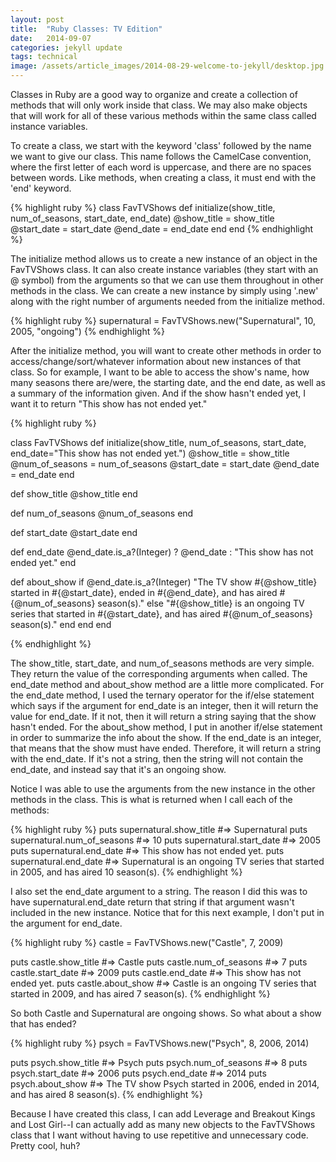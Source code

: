 ```yaml
---
layout: post
title:  "Ruby Classes: TV Edition"
date:   2014-09-07
categories: jekyll update
tags: technical
image: /assets/article_images/2014-08-29-welcome-to-jekyll/desktop.jpg
---
```


Classes in Ruby are a good way to organize and create a collection of methods that will only work inside that class.  We may also make objects that will work for all of these various methods within the same class called instance variables.

To create a class, we start with the keyword 'class' followed by the name we want to give our class.  This name follows the CamelCase convention, where the first letter of each word is uppercase, and there are no spaces between words.  Like methods, when creating a class, it must end with the 'end' keyword.

{% highlight ruby %}
  class FavTVShows
    def initialize(show_title, num_of_seasons, start_date, end_date)
      @show_title = show_title
      @start_date = start_date
      @end_date = end_date
    end
  end
{% endhighlight %}

The initialize method allows us to create a new instance of an object in the FavTVShows class.  It can also create instance variables (they start with an @ symbol) from the arguments so that we can use them throughout in other methods in the class.  We can create a new instance by simply using '.new' along with the right number of arguments needed from the initialize method.

{% highlight ruby %}
  supernatural = FavTVShows.new("Supernatural", 10, 2005, "ongoing")
{% endhighlight %}

After the initialize method, you will want to create other methods in order to access/change/sort/whatever information about new instances of that class.  So for example, I want to be able to access the show's name, how many seasons there are/were, the starting date, and the end date, as well as a summary of the information given.  And if the show hasn't ended yet, I want it to return "This show has not ended yet."

{% highlight ruby %}

class FavTVShows
  def initialize(show_title, num_of_seasons, start_date, end_date="This show has not ended
  yet.")
    @show_title = show_title
    @num_of_seasons = num_of_seasons
    @start_date = start_date
    @end_date = end_date
  end

  def show_title
    @show_title
  end

  def num_of_seasons
    @num_of_seasons
  end

  def start_date
    @start_date
  end

  def end_date
    @end_date.is_a?(Integer) ? @end_date : "This show has not ended yet."
  end

  def about_show
    if @end_date.is_a?(Integer)
      "The TV show #{@show_title} started in #{@start_date}, ended in #{@end_date}, and has
      aired #{@num_of_seasons} season(s)."
    else
      "#{@show_title} is an ongoing TV series that started in #{@start_date}, and has aired
      #{@num_of_seasons} season(s)."
    end
  end
end

{% endhighlight %}

The show\_title, start\_date, and num\_of\_seasons methods are very simple.  They return the value of the corresponding arguments when called.  The end\_date method and about\_show method are a little more complicated.  For the end\_date method, I used the ternary operator for the if/else statement which says if the argument for end\_date is an integer, then it will return the value for end\_date.  If it not, then it will return a string saying that the show hasn't ended.  For the about\_show method, I put in another if/else statement in order to summarize the info about the show.  If the end\_date is an integer, that means that the show must have ended.  Therefore, it will return a string with the end\_date.  If it's not a string, then the string will not contain the end\_date, and instead say that it's an ongoing show.

Notice I was able to use the arguments from the new instance in the other methods in the class. This is what is returned when I call each of the methods:

{% highlight ruby %}
  puts supernatural.show_title
   #=> Supernatural
  puts supernatural.num_of_seasons
   #=> 10
  puts supernatural.start_date
   #=> 2005
  puts supernatural.end_date
   #=> This show has not ended yet.
  puts supernatural.end_date
   #=> Supernatural is an ongoing TV series that started in 2005, and has aired 10 season(s).
{% endhighlight %}

I also set the end\_date argument to a string.  The reason I did this was to have supernatural.end\_date return that string if that argument wasn't included in the new instance. Notice that for this next example, I don't put in the argument for end\_date.

{% highlight ruby %}
  castle = FavTVShows.new("Castle", 7, 2009)

  puts castle.show_title
   #=> Castle
  puts castle.num_of_seasons
   #=> 7
  puts castle.start_date
   #=> 2009
  puts castle.end_date
   #=> This show has not ended yet.
  puts castle.about_show
   #=> Castle is an ongoing TV series that started in 2009, and has aired 7 season(s).
{% endhighlight %}

So both Castle and Supernatural are ongoing shows.  So what about a show that has ended?

{% highlight ruby %}
  psych = FavTVShows.new("Psych", 8, 2006, 2014)

  puts psych.show_title
   #=> Psych
  puts psych.num_of_seasons
   #=> 8
  puts psych.start_date
   #=> 2006
  puts psych.end_date
   #=> 2014
  puts psych.about_show
   #=> The TV show Psych started in 2006, ended in 2014, and has aired 8 season(s).
{% endhighlight %}

Because I have created this class, I can add Leverage and Breakout Kings and Lost Girl--I can actually add as many new objects to the FavTVShows class that I want without having to use repetitive and unnecessary code.  Pretty cool, huh?